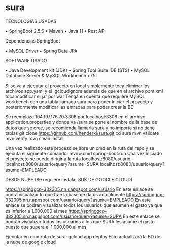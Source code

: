 # sura

TECNOLOGIAS USADAS

•	SpringBoot 2.5.6
•	Maven
•	Java 11
•	Rest API

Dependencias SpringBoot

•	MySQL Driver
•	Spring Data JPA

SOFTWARE USADO

•	Java Development kit (JDK) 
•	Spring Tool Suite IDE (STS)
•	MySQL Database Server & MySQL Workbench
•	Git


Si se va a ejecutar el proyecto en local simplemente toca eliminar los archivos app.yaml y el .gcloudignore además de que en el archivo pom.xml toca modificar el <packaging>jar</packaging> por <packaging>war</packaging>
Tenga en cuenta que requiere MySQL workbench con una tabla llamada sura para poder iniciar el proyecto y posteriormente modificar las entradas para poder crear la BD

Se reemplaza 104.197.176.70:3306 por localhost:3306 en el archivo application.properties y donde va /sura se pone el nombre de la base de datos que se cree, se recomienda llamarla sura y no importa si no tiene tablas
git clone https://github.com/henderxl/sura.git
cd sura
mvn validate
mvn verify
mvn clean install

Una vez realizado este proceso se abre un cmd en la ruta del repo y se ejecuta el siguiente comando:
mvnw.cmd spring-boot:run
Una vez iniciado el proyecto se puede dirigir a la ruta
localhost:8080/usuario
localhost:8080/usuario/query?asume=SURA
localhost:8080/usuario/query?asume=EMPLEADO



DESDE NUBE (Se requiere instalar SDK DE GOOGLE CLOUD)

https://springgcp-332305.nn.r.appspot.com/usuario
En este enlace se podrá visualizar lo que trae la base de datos actualmente
https://springgcp-332305.nn.r.appspot.com/usuario/query?asume=EMPLEADO
En este enlace se podrán visualizar todos los usuarios que asumen el gasto ya que es inferior a 1.000.000 al mes
https://springgcp-332305.nn.r.appspot.com/usuario/query?asume=SURA
En este enlace se podrán visualizar todos los usuarios a los que SURA les asume el gasto puesto que supera el 1.000.000 al mes

Ejecutar en cmd ruta de sura:
gcloud app deploy
Esto actualizará la BD de la nube de google cloud
